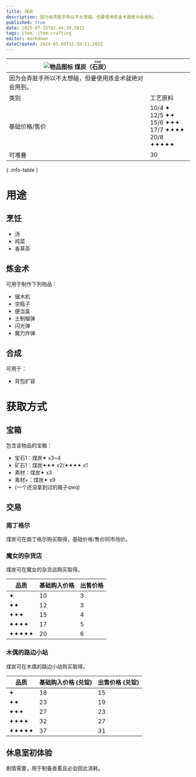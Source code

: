 ```yaml
---
title: 煤炭
description: 因为会弄脏手所以不太想碰，但要使用炼金术就绝对会用到。
published: true
date: 2025-07-15T02:44:39.581Z
tags: item, item-crafting
editor: markdown
dateCreated: 2024-05-05T15:38:11.202Z
---
```


| <div markdown>![物品图标](/assets/global/items/common_item.png) <span>煤炭（<ruby lang="ja">石炭<rt>Coal</rt></ruby>）</span></div>||
| - | - |
| 因为会弄脏手所以不太想碰，但要使用炼金术就绝对会用到。 ||
| 类别 | 工艺原料 |
| 基础价格/售价 | 10/4 ✦<br>12/5 ✦✦<br>15/6 ✦✦✦<br>17/7 ✦✦✦✦<br>20/8 ✦✦✦✦✦ |
| 可堆叠 | 30 |
{ .info-table }

# 用途
## 烹饪
- 汤
- 炖菜
- 香草茶
## 炼金术
可用于制作下列物品：
- 锯木机
- 空瓶子
- 便当盒
- 土制榴弹
- 闪光弹
- 魔力炸弹

## 合成
可用于：
- 背包扩容

# 获取方式
## 宝箱
包含该物品的宝箱：
- 宝石1：煤炭✦ x3~4
- 矿石1：煤炭✦✦✦ x2/✦✦✦✦ x1
- 素材：煤炭✦ x3
- 素材+：煤炭✦ x9
- (一个还没拿到过的箱子qwq)
## 交易

### 南丁格尔
煤炭可在南丁格尔购买取得，基础价格/售价同市场价。

### 魔女的杂货店

煤炭可在魔女的杂货店购买取得。

| 品质 | 基础购入价格 | 出售价格 |
| - | - | - |
| ✦ | 10 | 3 |
| ✦✦ | 12 | 3 |
| ✦✦✦ | 15 | 4 |
| ✦✦✦✦ | 17 | 5 |
| ✦✦✦✦✦ | 20 | 6 |


### 木偶的路边小站

煤炭可在木偶的路边小站购买取得。

| 品质 | 基础购入价格 (兑锭)  | 出售价格 (兑锭)  |
| - | - | - |
| ✦ | 18 | 15 |
| ✦✦ | 23 | 19 |
| ✦✦✦ | 27 | 23 |
| ✦✦✦✦ | 32 | 27 |
| ✦✦✦✦✦ | 37 | 31 |

## 休息室初体验
剧情需要，用于制备香薰且必会因此消耗。